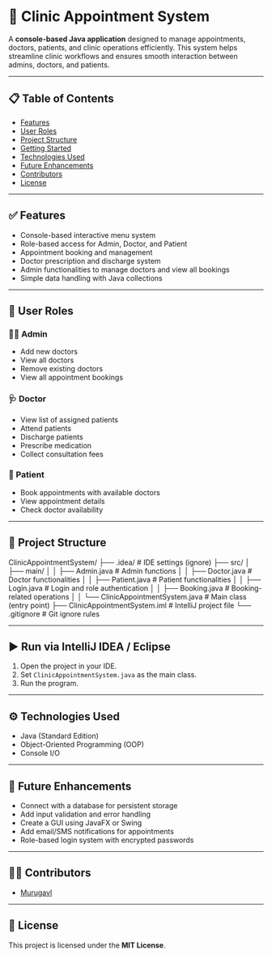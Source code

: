 # 🏥 Clinic Appointment System

A **console-based Java application** designed to manage appointments, doctors, patients, and clinic operations efficiently. This system helps streamline clinic workflows and ensures smooth interaction between admins, doctors, and patients.

---

## 📋 Table of Contents

- [Features](#-features)
- [User Roles](#-user-roles)
- [Project Structure](#-project-structure)
- [Getting Started](#-getting-started)
- [Technologies Used](#-technologies-used)
- [Future Enhancements](#-future-enhancements)
- [Contributors](#-contributors)
- [License](#-license)

---

## ✅ Features

- Console-based interactive menu system
- Role-based access for Admin, Doctor, and Patient
- Appointment booking and management
- Doctor prescription and discharge system
- Admin functionalities to manage doctors and view all bookings
- Simple data handling with Java collections

---

## 👥 User Roles

### 🧑‍💼 Admin
- Add new doctors
- View all doctors
- Remove existing doctors
- View all appointment bookings

### 🩺 Doctor
- View list of assigned patients
- Attend patients
- Discharge patients
- Prescribe medication
- Collect consultation fees

### 👤 Patient
- Book appointments with available doctors
- View appointment details
- Check doctor availability

---

## 📂 Project Structure

ClinicAppointmentSystem/
├── .idea/ # IDE settings (ignore)
├── src/
│ ├── main/
│ │ ├── Admin.java # Admin functions
│ │ ├── Doctor.java # Doctor functionalities
│ │ ├── Patient.java # Patient functionalities
│ │ ├── Login.java # Login and role authentication
│ │ ├── Booking.java # Booking-related operations
│ │ └── ClinicAppointmentSystem.java # Main class (entry point)
├── ClinicAppointmentSystem.iml # IntelliJ project file
└── .gitignore # Git ignore rules


---

## ▶️ Run via IntelliJ IDEA / Eclipse

1. Open the project in your IDE.
2. Set `ClinicAppointmentSystem.java` as the main class.
3. Run the program.

---

## ⚙️ Technologies Used

- Java (Standard Edition)
- Object-Oriented Programming (OOP)
- Console I/O

---

## 🔮 Future Enhancements

- Connect with a database for persistent storage
- Add input validation and error handling
- Create a GUI using JavaFX or Swing
- Add email/SMS notifications for appointments
- Role-based login system with encrypted passwords

---

## 👨‍💻 Contributors

- [Murugavl](https://github.com/Murugavl)

---

## 📄 License

This project is licensed under the **MIT License**.
